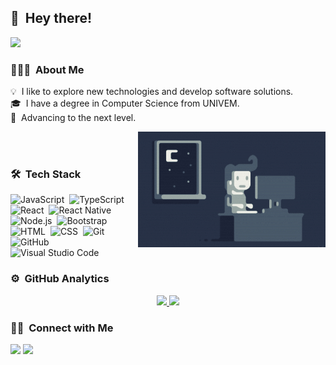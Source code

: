## 👋 &nbsp;Hey there!

![](https://komarev.com/ghpvc/?username=caioperess&color=blue)

### 👨🏻‍💻 &nbsp;About Me

💡 &nbsp;I like to explore new technologies and develop software solutions.\
🎓 &nbsp;I have a degree in Computer Science from UNIVEM.\
🚀 &nbsp;Advancing to the next level.

<img alt="Night Coding" src="https://raw.githubusercontent.com/caioperess/caioperess/master/assets/Night-Coding.gif" align="right"/>
<br>
<br>

### 🛠 &nbsp;Tech Stack
![JavaScript](https://img.shields.io/badge/-JavaScript-05122A?style=flat&logo=javascript)&nbsp;
![TypeScript](https://img.shields.io/badge/-TypeScript-05122A?style=flat&logo=TypeScript)&nbsp;
![React](https://img.shields.io/badge/-React-05122A?style=flat&logo=react)&nbsp;
![React Native](https://img.shields.io/badge/-React_Native-05122A?style=flat&logo=react&logoColor=61DAFB)&nbsp;
![Node.js](https://img.shields.io/badge/-Node.js-05122A?style=flat&logo=node.js)&nbsp;
![Bootstrap](https://img.shields.io/badge/-Bootstrap-05122A?style=flat&logo=bootstrap&logoColor=563D7C)
![HTML](https://img.shields.io/badge/-HTML-05122A?style=flat&logo=HTML5)&nbsp;
![CSS](https://img.shields.io/badge/-CSS-05122A?style=flat&logo=CSS3&logoColor=1572B6)&nbsp;
![Git](https://img.shields.io/badge/-Git-05122A?style=flat&logo=git)&nbsp;
![GitHub](https://img.shields.io/badge/-GitHub-05122A?style=flat&logo=github)&nbsp;
![Visual Studio Code](https://img.shields.io/badge/-Visual%20Studio%20Code-05122A?style=flat&logo=visual-studio-code&logoColor=007ACC)&nbsp;


### ⚙️ &nbsp;GitHub Analytics
<p align="center">
<a href="https://github.com/caioperess">
  <img height="170em" src="https://github-readme-stats-eight-theta.vercel.app/api?username=caioperess&show_icons=true&theme=algolia&include_all_commits=true&count_private=true"/>
  <img height="170em" src="https://github-readme-stats-eight-theta.vercel.app/api/top-langs/?username=caioperess&layout=compact&langs_count=8&theme=algolia"/>
</a>
</p>

### 🤝🏻 &nbsp;Connect with Me

<p align="left">
<a href="https://www.linkedin.com/in/caioperess/"><img src="https://img.shields.io/badge/-Linkedin-0077B5?style=flat&logo=Linkedin&logoColor=white"/></a>
<a href="mailto:caioperescs@outlook.com"><img src="https://img.shields.io/badge/-caioperescs@outlook.com-D14836?style=flat&logo=Gmail&logoColor=white"/></a>
</p>

